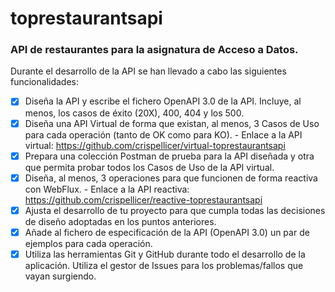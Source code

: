 
# toprestaurantsapi

### API de restaurantes para la asignatura de Acceso a Datos.

Durante el desarrollo de la API se han llevado a cabo las siguientes funcionalidades:

 - [x] Diseña la API y escribe el fichero OpenAPI 3.0 de la API. Incluye, al menos, los casos de éxito (20X), 400, 404 y los 500.
 - [x] Diseña una API Virtual de forma que existan, al menos, 3 Casos de Uso para cada operación (tanto de OK como para KO).
       - Enlace a la API virtual: https://github.com/crispellicer/virtual-toprestaurantsapi
 - [x] Prepara una colección Postman de prueba para la API diseñada y otra que permita probar todos los Casos de Uso de la API virtual.
 - [x] Diseña, al menos, 3 operaciones para que funcionen de forma reactiva con WebFlux.
       - Enlace a la API reactiva: https://github.com/crispellicer/reactive-toprestaurantsapi
 - [x] Ajusta el desarrollo de tu proyecto para que cumpla todas las decisiones de diseño adoptadas en los puntos anteriores.
 - [x] Añade al fichero de especificación de la API (OpenAPI 3.0) un par de ejemplos para cada operación.
 - [x] Utiliza las herramientas Git y GitHub durante todo el desarrollo de la aplicación. Utiliza el gestor de Issues para los problemas/fallos que vayan surgiendo.
